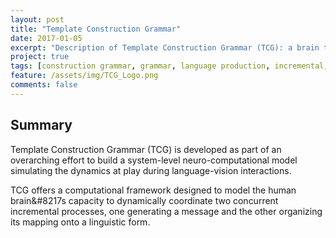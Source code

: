 ```yaml
---
layout: post
title: "Template Construction Grammar"
date: 2017-01-05
excerpt: "Description of Template Construction Grammar (TCG): a brain theory based computational construction grammar for neurolinguistic modeling."
project: true
tags: [construction grammar, grammar, language production, incremental, modeling, neurolinguistic, computational]
feature: /assets/img/TCG_Logo.png
comments: false
---
```


## Summary

Template Construction Grammar (TCG) is developed as part of an overarching effort to build a system-level neuro-computational model simulating the dynamics at play during language-vision interactions.

TCG offers a computational framework designed to model the human brain&#8217s capacity to dynamically coordinate two concurrent incremental processes, one generating a message and the other organizing its mapping onto a linguistic form.